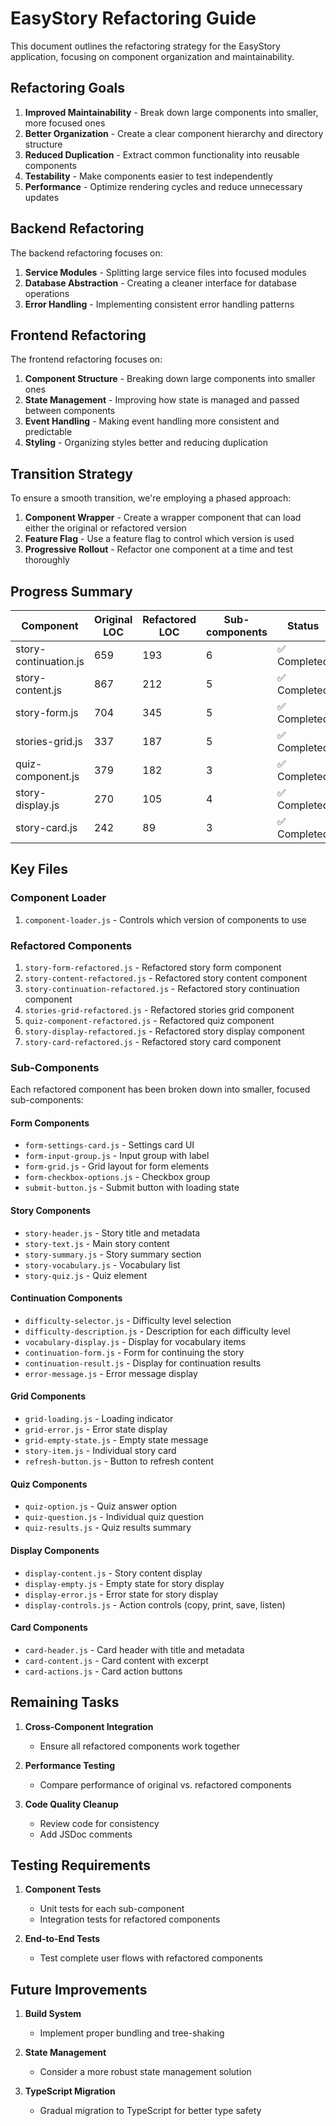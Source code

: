 # EasyStory Refactoring Guide

This document outlines the refactoring strategy for the EasyStory application, focusing on component organization and maintainability.

## Refactoring Goals

1. **Improved Maintainability** - Break down large components into smaller, more focused ones
2. **Better Organization** - Create a clear component hierarchy and directory structure
3. **Reduced Duplication** - Extract common functionality into reusable components
4. **Testability** - Make components easier to test independently
5. **Performance** - Optimize rendering cycles and reduce unnecessary updates

## Backend Refactoring

The backend refactoring focuses on:

1. **Service Modules** - Splitting large service files into focused modules
2. **Database Abstraction** - Creating a cleaner interface for database operations
3. **Error Handling** - Implementing consistent error handling patterns

## Frontend Refactoring

The frontend refactoring focuses on:

1. **Component Structure** - Breaking down large components into smaller ones
2. **State Management** - Improving how state is managed and passed between components
3. **Event Handling** - Making event handling more consistent and predictable
4. **Styling** - Organizing styles better and reducing duplication

## Transition Strategy

To ensure a smooth transition, we're employing a phased approach:

1. **Component Wrapper** - Create a wrapper component that can load either the original or refactored version
2. **Feature Flag** - Use a feature flag to control which version is used
3. **Progressive Rollout** - Refactor one component at a time and test thoroughly

## Progress Summary

| Component | Original LOC | Refactored LOC | Sub-components | Status |
|-----------|--------------|----------------|----------------|--------|
| story-continuation.js | 659 | 193 | 6 | ✅ Completed |
| story-content.js | 867 | 212 | 5 | ✅ Completed |
| story-form.js | 704 | 345 | 5 | ✅ Completed |
| stories-grid.js | 337 | 187 | 5 | ✅ Completed |
| quiz-component.js | 379 | 182 | 3 | ✅ Completed |
| story-display.js | 270 | 105 | 4 | ✅ Completed |
| story-card.js | 242 | 89 | 3 | ✅ Completed |

## Key Files

### Component Loader

1. `component-loader.js` - Controls which version of components to use

### Refactored Components

1. `story-form-refactored.js` - Refactored story form component
2. `story-content-refactored.js` - Refactored story content component 
3. `story-continuation-refactored.js` - Refactored story continuation component
4. `stories-grid-refactored.js` - Refactored stories grid component
5. `quiz-component-refactored.js` - Refactored quiz component
6. `story-display-refactored.js` - Refactored story display component
7. `story-card-refactored.js` - Refactored story card component

### Sub-Components

Each refactored component has been broken down into smaller, focused sub-components:

#### Form Components
- `form-settings-card.js` - Settings card UI
- `form-input-group.js` - Input group with label
- `form-grid.js` - Grid layout for form elements
- `form-checkbox-options.js` - Checkbox group
- `submit-button.js` - Submit button with loading state

#### Story Components
- `story-header.js` - Story title and metadata
- `story-text.js` - Main story content
- `story-summary.js` - Story summary section
- `story-vocabulary.js` - Vocabulary list
- `story-quiz.js` - Quiz element

#### Continuation Components
- `difficulty-selector.js` - Difficulty level selection
- `difficulty-description.js` - Description for each difficulty level
- `vocabulary-display.js` - Display for vocabulary items
- `continuation-form.js` - Form for continuing the story
- `continuation-result.js` - Display for continuation results
- `error-message.js` - Error message display

#### Grid Components
- `grid-loading.js` - Loading indicator
- `grid-error.js` - Error state display
- `grid-empty-state.js` - Empty state message
- `story-item.js` - Individual story card
- `refresh-button.js` - Button to refresh content

#### Quiz Components
- `quiz-option.js` - Quiz answer option
- `quiz-question.js` - Individual quiz question
- `quiz-results.js` - Quiz results summary

#### Display Components
- `display-content.js` - Story content display
- `display-empty.js` - Empty state for story display
- `display-error.js` - Error state for story display
- `display-controls.js` - Action controls (copy, print, save, listen)

#### Card Components
- `card-header.js` - Card header with title and metadata
- `card-content.js` - Card content with excerpt
- `card-actions.js` - Card action buttons

## Remaining Tasks

1. **Cross-Component Integration**
   - Ensure all refactored components work together

2. **Performance Testing**
   - Compare performance of original vs. refactored components

3. **Code Quality Cleanup**
   - Review code for consistency
   - Add JSDoc comments

## Testing Requirements

1. **Component Tests**
   - Unit tests for each sub-component
   - Integration tests for refactored components

2. **End-to-End Tests**
   - Test complete user flows with refactored components

## Future Improvements

1. **Build System**
   - Implement proper bundling and tree-shaking

2. **State Management**
   - Consider a more robust state management solution

3. **TypeScript Migration**
   - Gradual migration to TypeScript for better type safety 